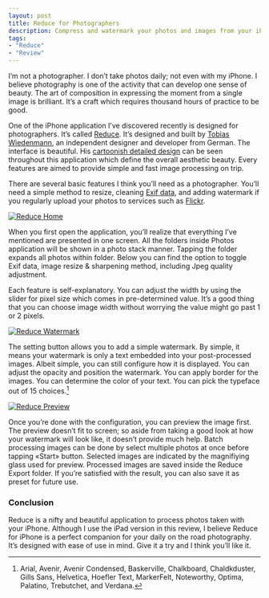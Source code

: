 ```yaml
---
layout: post
title: Reduce for Photographers
description: Compress and watermark your photos and images from your iPad and iPhone.
tags:
- "Reduce"
- "Review"
---
```

I’m not a photographer. I don’t take photos daily; not even with my iPhone. I believe photography is one of the activity that can develop one sense of beauty. The art of composition in expressing the moment from a single image is brilliant. It’s a craft which requires thousand hours of practice to be good.

<!--more-->

One of the iPhone application I’ve discovered recently is designed for photographers.  It’s called [Reduce][2795-001]. It’s designed and built by [Tobias Wiedenmann][2795-002], an independent designer and developer from German. The interface is beautiful. His [cartoonish detailed design][2795-003] can be seen throughout this application which define the overall aesthetic beauty. Every features are aimed to provide simple and fast image processing on trip.


[2795-001]: https://itunes.apple.com/us/app/reduce-batch-resize-images/id580474806?mt=8&uo=4&at=11ld6n&ct=reduce+for+ios "Reduce - Batch Resize Images and Photos for iPhone & iPad"
[2795-002]: https://twitter.com/Thyraz "Tobias Wiedenmann (Thyraz) on Twitter"
[2795-003]: http://dribbble.com/Thyraz "Dribbble - Tobias Wiedenmann"

There are several basic features I think you’ll need as a photographer. You’ll need a simple method to resize, cleaning [Exif data][2619-001], and adding watermark if you regularly upload your photos to services such as [Flickr][2619-002].

[2619-001]: http://en.wikipedia.org/wiki/Exchangeable_image_file_format "Exchangeable image file format - Wikipedia, the free encyclopedia"
[2619-002]: https://www.flickr.com/ "Welcome to Flickr - Photo Sharing"

[ ![Reduce Home][img1] ](http://images.sayzlim.net/2012/12/reduce_home.jpg "Reduce Home")

[img1]: http://images.sayzlim.net/2012/12/reduce_home.jpg "Reduce Home"

When you first open the application, you’ll realize that everything I’ve mentioned are presented in one screen. All the folders inside Photos application will be shown in a photo stack manner. Tapping the folder expands all photos within folder. Below you can find the option to toggle Exif data, image resize &amp; sharpening method, including Jpeg quality adjustment.

Each feature is self-explanatory. You can adjust the width by using the slider for pixel size which comes in pre-determined value. It’s a good thing that you can choose image width without  worrying the value might go past 1 or 2 pixels.

[ ![Reduce Watermark][img2] ](http://images.sayzlim.net/2012/12/reduce_watermark.jpg "Reduce Watermark")

[img2]: http://images.sayzlim.net/2012/12/reduce_watermark.jpg "Reduce Watermark"

The setting button allows you to add a simple watermark. By simple, it means your watermark is only a text embedded into your post-processed images. Albeit simple, you can still configure how it is displayed. You can adjust the opacity and position the watermark. You can apply border for the images. You can determine the color of your text. You can pick the typeface out of 15 choices.[^1]

[ ![Reduce Preview][img3] ](http://images.sayzlim.net/2012/12/reduce_preview.jpg "Reduce Preview")

[img3]: http://images.sayzlim.net/2012/12/reduce_preview.jpg "Reduce Preview"

Once you’re done with the configuration, you can preview the image first. The preview doesn’t fit to screen; so aside from taking a good look at how your watermark will look like, it doesn’t provide much help. Batch processing images can be done by select multiple photos at once before tapping «Start» button. Selected images are indicated by the magnifiying glass used for preview.  Processed images are saved inside the Reduce Export folder. If you’re satisfied with the result, you can also save it as preset for future use.

### Conclusion

Reduce is a nifty and beautiful application to process photos taken with your iPhone. Although I use the iPad version in this review, I believe Reduce for iPhone is a perfect companion for your daily on the road photography. It’s designed with ease of use in mind. Give it a try and I think you’ll like it.

[^1]: Arial, Avenir, Avenir Condensed, Baskerville, Chalkboard, Chaldkduster, Gills Sans, Helvetica, Hoefler Text, MarkerFelt, Noteworthy, Optima, Palatino, Trebutchet, and Verdana.
